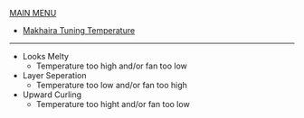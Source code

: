 [MAIN MENU](https://github.com/caseyjeremiason/C2/blob/main/README.md)

- [Makhaira Tuning Temperature](https://github.com/Makhaira/Tuning/blob/main/temperature.md)
----------------------------------------------------------------------------------------------------
- Looks Melty
  - Temperature too high and/or fan too low
- Layer Seperation
  - Temperature too low and/or fan too high
- Upward Curling
  - Temperature too hight and/or fan too low
